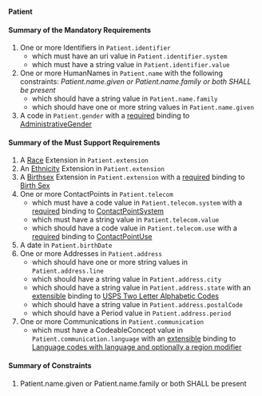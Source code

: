 **Patient**

#### Summary of the Mandatory Requirements
1. One or more  Identifiers  in `Patient.identifier`
      - which must have an  uri value  in `Patient.identifier.system`
      - which must have a  string value  in `Patient.identifier.value`
1. One or more  HumanNames  in `Patient.name`
 with the following constraints: *Patient.name.given or Patient.name.family or both SHALL be present*
      - which should have a  string value  in `Patient.name.family`
      - which should have one or more  string values  in `Patient.name.given`
1.  A  code  in `Patient.gender`
with a [required](http://hl7.org/fhir/R4/terminologies.html#required)
 binding to [AdministrativeGender](http://hl7.org/fhir/ValueSet/administrative-gender)

#### Summary of the Must Support Requirements
1.  A [Race](StructureDefinition-us-core-race.html) Extension  in `Patient.extension`
1.  An [Ethnicity](StructureDefinition-us-core-ethnicity.html) Extension  in `Patient.extension`
1.  A [Birthsex](StructureDefinition-us-core-birthsex.html) Extension  in `Patient.extension`
with a [required](http://hl7.org/fhir/R4/terminologies.html#required)
 binding to [Birth Sex](ValueSet-birthsex.html)
1. One or more  ContactPoints  in `Patient.telecom`
   - which must have a  code value  in `Patient.telecom.system`
with a [required](http://hl7.org/fhir/R4/terminologies.html#required)
 binding to [ContactPointSystem](http://hl7.org/fhir/ValueSet/contact-point-system)
   - which must have a  string value  in `Patient.telecom.value`
   - which should have a  code value  in `Patient.telecom.use`
with a [required](http://hl7.org/fhir/R4/terminologies.html#required)
 binding to [ContactPointUse](http://hl7.org/fhir/ValueSet/contact-point-use)
1.  A  date  in `Patient.birthDate`
1. One or more  Addresses  in `Patient.address`
   - which should have one or more  string values  in `Patient.address.line`
   - which should have a  string value  in `Patient.address.city`
   - which should have a  string value  in `Patient.address.state`
with an [extensible](http://hl7.org/fhir/R4/terminologies.html#extensible)
 binding to [USPS Two Letter Alphabetic Codes](ValueSet-us-core-usps-state.html)
   - which should have a  string value  in `Patient.address.postalCode`
   - which should have a  Period value  in `Patient.address.period`
1. One or more  Communications  in `Patient.communication`
   - which must have a  CodeableConcept value  in `Patient.communication.language`
with an [extensible](http://hl7.org/fhir/R4/terminologies.html#extensible)
 binding to [Language codes with language and optionally a region modifier](ValueSet-simple-language.html)

#### Summary of Constraints
1. Patient.name.given or Patient.name.family or both SHALL be present
